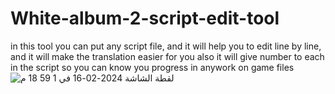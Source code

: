 # White-album-2-script-edit-tool
in this tool you can put any script file, and it will help you to edit line by line, and it will make the translation easier for you also it will give number to each in the script so you can know you progress in anywork on game files
![‏لقطة الشاشة 2024-02-16 في 1 59 18 م](https://github.com/abdalgani1/White-album-2-script-edit-tool/assets/88602099/b9da10a3-87eb-4187-a26e-b647d68800d6)
